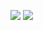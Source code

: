 [![](https://github-readme-stats.vercel.app/api?username=dilongx&theme=cobalt)](https://github.com/dilongx/DilongX/edit/master/README.md)
[![](https://github-readme-stats.vercel.app/api/top-langs/?username=dilongx&theme=cobalt)](https://github.com/dilongx/DilongX/edit/master/README.md)
